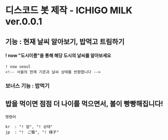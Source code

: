 ﻿# 디스코드 봇 제작 - ICHIGO MILK ver.0.0.1

## 기능 : 현재 날씨 알아보기, 밥먹고 트림하기

#### ! now "도시이름"을 통해 해당 도시의 날씨를 알아보세요

```
! now seoul
<!-- 서울의 현재 기온과 날씨 상태를 반환합니다 -->
```

### 보너스 기능 : 밥먹기

## 밥을 먹이면 점점 더 나이를 먹으면서, 볼이 빵빵해집니다!

`명령어`
```
kr  : "! 밥", "! 상태" 
jp  : "!　ご飯", "! 様子" 
```
